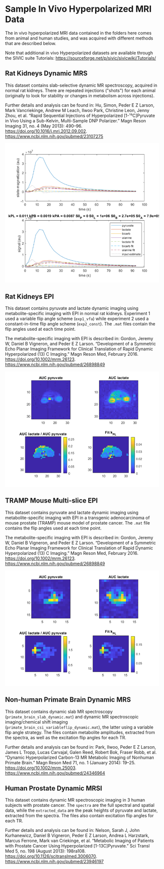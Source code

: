 # Sample In Vivo Hyperpolarized MRI Data

The in vivo hyperpolarized MRI data contained in the folders here comes from animal and human studies, and was acquired with different methods that are described below.

Note that additional in vivo Hyperpolarized datasets are available through the SIVIC suite Tutorials: https://sourceforge.net/p/sivic/sivicwiki/Tutorials/

## Rat Kidneys Dynamic MRS

This dataset contains slab-selective dynamic MR spectroscopy, acquired in normal rat kidneys.  There are repeated injections ("shots") for each animal (originally to look for stability or changes in metabolism across injections).

Further details and analysis can be found in:
Hu, Simon, Peder E Z Larson, Mark Vancriekinge, Andrew M Leach, Ilwoo Park, Christine Leon, Jenny Zhou, et al. “Rapid Sequential Injections of Hyperpolarized [1-¹³C]Pyruvate in Vivo Using a Sub-Kelvin, Multi-Sample DNP Polarizer.” Magn Reson Imaging 31, no. 4 (May 2013): 490–96. https://doi.org/10.1016/j.mri.2012.09.002.  https://www.ncbi.nlm.nih.gov/pubmed/23107275

![Rat Kidneys Dynamic MRS Data and Fit](rat%20kidneys%20dynamic%20data.png)

## Rat Kidneys EPI

This dataset contains pyruvate and lactate dynamic imaging using metabolite-specific imaging with EPI in normal rat kidneys.  Experiment 1 used a variable flip angle scheme (`exp1_vfa`) while experiment 2 used a constant-in-time flip angle scheme (`exp2_const`).  The `.mat` files contain the flip angles used at each time point.

The metabolite-specific imaging with EPI is described in:
Gordon, Jeremy W, Daniel B Vigneron, and Peder E Z Larson. “Development of a Symmetric Echo Planar Imaging Framework for Clinical Translation of Rapid Dynamic Hyperpolarized (13) C Imaging.” Magn Reson Med, February 2016. https://doi.org/10.1002/mrm.26123. https://www.ncbi.nlm.nih.gov/pubmed/26898849

![Rat Kidneys EPI Data and Fit](rat%20kidneys%20sample%20data.png)


## TRAMP Mouse Multi-slice EPI

This dataset contains pyruvate and lactate dynamic imaging using metabolite-specific imaging with EPI in a transgenic adenocarcinoma of mouse prostate (TRAMP) mouse model of prostate cancer.  The `.mat` file contains the flip angles used at each time point.

The metabolite-specific imaging with EPI is described in:
Gordon, Jeremy W, Daniel B Vigneron, and Peder E Z Larson. “Development of a Symmetric Echo Planar Imaging Framework for Clinical Translation of Rapid Dynamic Hyperpolarized (13) C Imaging.” Magn Reson Med, February 2016. https://doi.org/10.1002/mrm.26123. https://www.ncbi.nlm.nih.gov/pubmed/26898849

![TRAMP Mouse EPI Data and Fit](TRAMP%20sample%20data.png)

## Non-human Primate Brain Dynamic MRS

This dataset contains dynamic slab MR spectroscopy (`primate_brain_slab_dynamic.mat`) and dynamic MR spectroscopic imaging/chemical shift imaging (`primate_brain_csi_variableflip_dynamic.mat`), the latter using a variable flip angle strategy.  The files contain metabolite amplitudes, extracted from the spectra, as well as the excitation flip angles for each TR.

Further details and analysis can be found in:
Park, Ilwoo, Peder E Z Larson, James L Tropp, Lucas Carvajal, Galen Reed, Robert Bok, Fraser Robb, et al. “Dynamic Hyperpolarized Carbon-13 MR Metabolic Imaging of Nonhuman Primate Brain.” Magn Reson Med 71, no. 1 (January 2014): 19–25. https://doi.org/10.1002/mrm.25003. https://www.ncbi.nlm.nih.gov/pubmed/24346964

## Human Prostate Dynamic MRSI

This dataset contains dynamic MR spectroscopic imaging in 3 human subjects with prostate cancer.  The `spectra` are the full spectral and spatial data, while the `extracted_data` are the peak heights of pyruvate and lactate, extracted from the spectra.  The files also contain excitation flip angles for each TR.

Further details and analysis can be found in:
Nelson, Sarah J, John Kurhanewicz, Daniel B Vigneron, Peder E Z Larson, Andrea L Harzstark, Marcus Ferrone, Mark van Criekinge, et al. “Metabolic Imaging of Patients with Prostate Cancer Using Hyperpolarized [1-13C]Pyruvate.” Sci Transl Med 5, no. 198 (August 2013): 198ra108. https://doi.org/10.1126/scitranslmed.3006070. https://www.ncbi.nlm.nih.gov/pubmed/23946197
